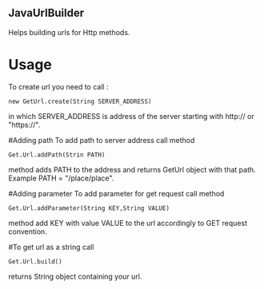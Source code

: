 ## JavaUrlBuilder
Helps building urls for Http methods.

# Usage
To create url you need to call :
```
new GetUrl.create(String SERVER_ADDRESS) 
```
in which SERVER_ADDRESS is address of the server starting with http:// or "https://".

#Adding path
To add path to server address call method
```
Get.Url.addPath(Strin PATH)
```
method adds PATH to the address and returns GetUrl object with that path. Example PATH = "/place/place".

#Adding parameter
To add parameter for get request call method
```
Get.Url.addParameter(String KEY,String VALUE)
```
method add KEY with value VALUE to the url accordingly to GET request convention.

#To get url as a string call
```
Get.Url.build()
```
returns String object containing your url.



